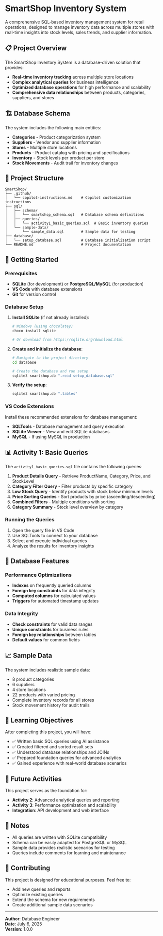 # SmartShop Inventory System

A comprehensive SQL-based inventory management system for retail operations, designed to manage inventory data across multiple stores with real-time insights into stock levels, sales trends, and supplier information.

## 📋 Project Overview

The SmartShop Inventory System is a database-driven solution that provides:

- **Real-time inventory tracking** across multiple store locations
- **Complex analytical queries** for business intelligence
- **Optimized database operations** for high performance and scalability
- **Comprehensive data relationships** between products, categories, suppliers, and stores

## 🏗️ Database Schema

The system includes the following main entities:

- **Categories** - Product categorization system
- **Suppliers** - Vendor and supplier information
- **Stores** - Multiple store locations
- **Products** - Product catalog with pricing and specifications
- **Inventory** - Stock levels per product per store
- **Stock Movements** - Audit trail for inventory changes

## 📁 Project Structure

```
SmartShop/
├── .github/
│   └── copilot-instructions.md    # Copilot customization instructions
├── sql/
│   ├── schema/
│   │   └── smartshop_schema.sql   # Database schema definitions
│   ├── queries/
│   │   └── activity1_basic_queries.sql  # Basic inventory queries
│   └── sample-data/
│       └── sample_data.sql        # Sample data for testing
├── database/
│   └── setup_database.sql         # Database initialization script
└── README.md                      # Project documentation
```

## 🚀 Getting Started

### Prerequisites

- **SQLite** (for development) or **PostgreSQL/MySQL** (for production)
- **VS Code** with database extensions
- **Git** for version control

### Database Setup

1. **Install SQLite** (if not already installed):
   ```bash
   # Windows (using chocolatey)
   choco install sqlite
   
   # Or download from https://sqlite.org/download.html
   ```

2. **Create and initialize the database**:
   ```bash
   # Navigate to the project directory
   cd database
   
   # Create the database and run setup
   sqlite3 smartshop.db ".read setup_database.sql"
   ```

3. **Verify the setup**:
   ```bash
   sqlite3 smartshop.db ".tables"
   ```

### VS Code Extensions

Install these recommended extensions for database management:

- **SQLTools** - Database management and query execution
- **SQLite Viewer** - View and edit SQLite databases
- **MySQL** - If using MySQL in production

## 📊 Activity 1: Basic Queries

The `activity1_basic_queries.sql` file contains the following queries:

1. **Product Details Query** - Retrieve ProductName, Category, Price, and StockLevel
2. **Category Filter Query** - Filter products by specific category
3. **Low Stock Query** - Identify products with stock below minimum levels
4. **Price Sorting Queries** - Sort products by price (ascending/descending)
5. **Combined Filters** - Multiple conditions with sorting
6. **Category Summary** - Stock level overview by category

### Running the Queries

1. Open the query file in VS Code
2. Use SQLTools to connect to your database
3. Select and execute individual queries
4. Analyze the results for inventory insights

## 🔧 Database Features

### Performance Optimizations

- **Indexes** on frequently queried columns
- **Foreign key constraints** for data integrity
- **Computed columns** for calculated values
- **Triggers** for automated timestamp updates

### Data Integrity

- **Check constraints** for valid data ranges
- **Unique constraints** for business rules
- **Foreign key relationships** between tables
- **Default values** for common fields

## 📈 Sample Data

The system includes realistic sample data:

- 8 product categories
- 6 suppliers
- 4 store locations
- 22 products with varied pricing
- Complete inventory records for all stores
- Stock movement history for audit trails

## 🎯 Learning Objectives

After completing this project, you will have:

- ✅ Written basic SQL queries using AI assistance
- ✅ Created filtered and sorted result sets
- ✅ Understood database relationships and JOINs
- ✅ Prepared foundation queries for advanced analytics
- ✅ Gained experience with real-world database scenarios

## 🔮 Future Activities

This project serves as the foundation for:

- **Activity 2**: Advanced analytical queries and reporting
- **Activity 3**: Performance optimization and scalability
- **Integration**: API development and web interface

## 📝 Notes

- All queries are written with SQLite compatibility
- Schema can be easily adapted for PostgreSQL or MySQL
- Sample data provides realistic scenarios for testing
- Queries include comments for learning and maintenance

## 🤝 Contributing

This project is designed for educational purposes. Feel free to:

- Add new queries and reports
- Optimize existing queries
- Extend the schema for new requirements
- Create additional sample data scenarios

---

**Author**: Database Engineer  
**Date**: July 6, 2025  
**Version**: 1.0.0
